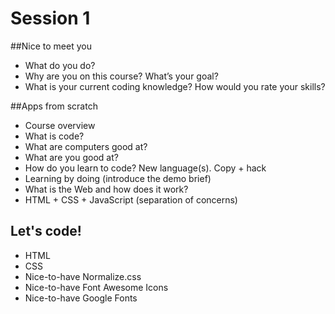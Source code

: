 # Session 1

##Nice to meet you

* What do you do? 
* Why are you on this course? What’s your goal?
* What is your current coding knowledge? How would you rate your skills?

##Apps from scratch

* Course overview
* What is code?
* What are computers good at?
* What are you good at?
* How do you learn to code? New language(s). Copy + hack
* Learning by doing (introduce the demo brief)
* What is the Web and how does it work?
* HTML + CSS + JavaScript (separation of concerns)

## Let's code!
* HTML
* CSS
* Nice-to-have Normalize.css
* Nice-to-have Font Awesome Icons 
* Nice-to-have Google Fonts